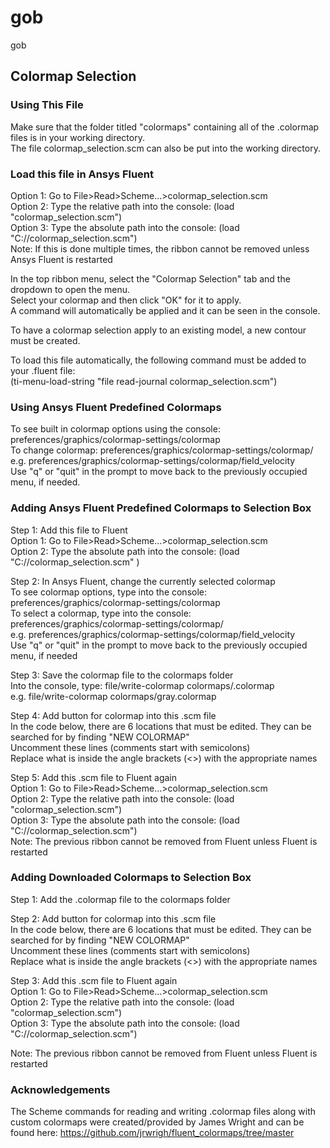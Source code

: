 # gob
gob

## Colormap Selection 

### Using This File

Make sure that the folder titled "colormaps" containing all of the .colormap files is in your working directory. \
The file colormap_selection.scm can also be put into the working directory. 

### Load this file in Ansys Fluent
Option 1: Go to File>Read>Scheme...>colormap_selection.scm \
Option 2: Type the relative path into the console: (load "colormap_selection.scm") \
Option 3: Type the absolute path into the console: (load "C:/<file path>/colormap_selection.scm") \
Note: If this is done multiple times, the ribbon cannot be removed unless Ansys Fluent is restarted 

In the top ribbon menu, select the "Colormap Selection" tab and the dropdown to open the menu. \
Select your colormap and then click "OK" for it to apply. \
A command will automatically be applied and it can be seen in the console. 

To have a colormap selection apply to an existing model, a new contour must be created. 

To load this file automatically, the following command must be added to your .fluent file: \
(ti-menu-load-string "file read-journal colormap_selection.scm") 

### Using Ansys Fluent Predefined Colormaps
To see built in colormap options using the console: preferences/graphics/colormap-settings/colormap \
To change colormap: preferences/graphics/colormap-settings/colormap/<colormap> \
e.g. preferences/graphics/colormap-settings/colormap/field_velocity \
Use "q" or "quit" in the prompt to move back to the previously occupied menu, if needed. 

### Adding Ansys Fluent Predefined Colormaps to Selection Box
Step 1: Add this file to Fluent \
Option 1: Go to File>Read>Scheme...>colormap_selection.scm \
Option 2: Type the absolute path into the console: (load "C:/<path>/colormap_selection.scm" ) 

Step 2: In Ansys Fluent, change the currently selected colormap \
To see colormap options, type into the console: preferences/graphics/colormap-settings/colormap \
To select a colormap, type into the console: preferences/graphics/colormap-settings/colormap/<colormap> \
e.g. preferences/graphics/colormap-settings/colormap/field_velocity \
Use "q" or "quit" in the prompt to move back to the previously occupied menu, if needed 

Step 3: Save the colormap file to the colormaps folder \
Into the console, type: file/write-colormap colormaps/<file name>.colormap \
e.g. file/write-colormap colormaps/gray.colormap 

Step 4: Add button for colormap into this .scm file \
In the code below, there are 6 locations that must be edited. They can be searched for by finding "NEW COLORMAP" \
Uncomment these lines (comments start with semicolons) \
Replace what is inside the angle brackets (<>) with the appropriate names 

Step 5: Add this .scm file to Fluent again \
Option 1: Go to File>Read>Scheme...>colormap_selection.scm \
Option 2: Type the relative path into the console: (load "colormap_selection.scm") \
Option 3: Type the absolute path into the console: (load "C:/<path>/colormap_selection.scm") \
Note: The previous ribbon cannot be removed from Fluent unless Fluent is restarted

### Adding Downloaded Colormaps to Selection Box

Step 1: Add the .colormap file to the colormaps folder 

Step 2: Add button for colormap into this .scm file \
In the code below, there are 6 locations that must be edited. They can be searched for by finding "NEW COLORMAP" \
Uncomment these lines (comments start with semicolons) \
Replace what is inside the angle brackets (<>) with the appropriate names 

Step 3: Add this .scm file to Fluent again \
Option 1: Go to File>Read>Scheme...>colormap_selection.scm \
Option 2: Type the relative path into the console: (load "colormap_selection.scm") \
Option 3: Type the absolute path into the console: (load "C:/<path>/colormap_selection.scm") 

Note: The previous ribbon cannot be removed from Fluent unless Fluent is restarted 

### Acknowledgements 
The Scheme commands for reading and writing .colormap files along with custom colormaps 
were created/provided by James Wright and can be found here: 
https://github.com/jrwrigh/fluent_colormaps/tree/master 